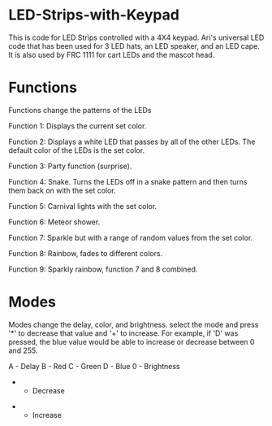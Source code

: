 # LED-Strips-with-Keypad

This is code for LED Strips controlled with a 4X4 keypad. Ari's universal LED code that has been used for 3 LED hats, an LED speaker, and an LED cape. It is also used by FRC 1111 for cart LEDs and the mascot head.

# Functions
Functions change the patterns of the LEDs

Function 1: Displays the current set color.

Function 2: Displays a white LED that passes by all of the other LEDs. The default color of the LEDs is the set color.

Function 3: Party function (surprise).

Function 4: Snake. Turns the LEDs off in a snake pattern and then turns them back on with the set color.

Function 5: Carnival lights with the set color.

Function 6: Meteor shower.

Function 7: Sparkle but with a range of random values from the set color.

Function 8: Rainbow, fades to different colors.

Function 9: Sparkly rainbow, function 7 and 8 combined.


# Modes
Modes change the delay, color, and brightness. select the mode and press '*' to decrease that value and '+' to increase. For example, if 'D' was pressed, the blue value would be able to increase or decrease between 0 and 255.

A - Delay
B - Red
C - Green
D - Blue
0 - Brightness
* - Decrease
+ - Increase
